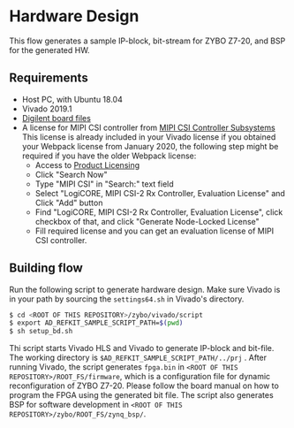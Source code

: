 # Hardware Design
This flow generates a sample IP-block, bit-stream for ZYBO Z7-20, and BSP for the generated HW.

## Requirements
- Host PC, with Ubuntu 18.04
- Vivado 2019.1
- [Digilent board files](https://github.com/Digilent/vivado-boards)
- A license for MIPI CSI controller from [MIPI CSI Controller Subsystems](https://www.xilinx.com/products/intellectual-property/ef-di-mipi-csi-rx.html) This license is already included in your Vivado license if you obtained your Webpack license from January 2020, the following step might be required if you have the older Webpack license:
  - Access to [Product Licensing](http://www.xilinx.com/getlicense)
  - Click "Search Now"
  - Type "MIPI CSI" in "Search:" text field
  - Select "LogiCORE, MIPI CSI-2 Rx Controller, Evaluation License" and Click "Add" button
  - Find "LogiCORE, MIPI CSI-2 Rx Controller, Evaluation License", click checkbox of that, and click "Generate Node-Locked License"
  - Fill required license and you can get an evaluation license of MIPI CSI controller.

## Building flow
Run the following script to generate hardware design. Make sure Vivado is in your path by sourcing the `settings64.sh` in Vivado's directory. 

``` sh
$ cd <ROOT OF THIS REPOSITORY>/zybo/vivado/script
$ export AD_REFKIT_SAMPLE_SCRIPT_PATH=$(pwd)
$ sh setup_bd.sh
```

Thi script starts Vivado HLS and Vivado to generate IP-block and bit-file. The working directory is `$AD_REFKIT_SAMPLE_SCRIPT_PATH/../prj` .
After running Vivado, the script generates `fpga.bin` in `<ROOT OF THIS REPOSITORY>/ROOT_FS/firmware`, which is a configuration file for dynamic reconfiguration of ZYBO Z7-20. Please follow the board manual on how to program the FPGA using the generated bit file.
The script also generates BSP for software development in `<ROOT OF THIS REPOSITORY>/zybo/ROOT_FS/zynq_bsp/`.

